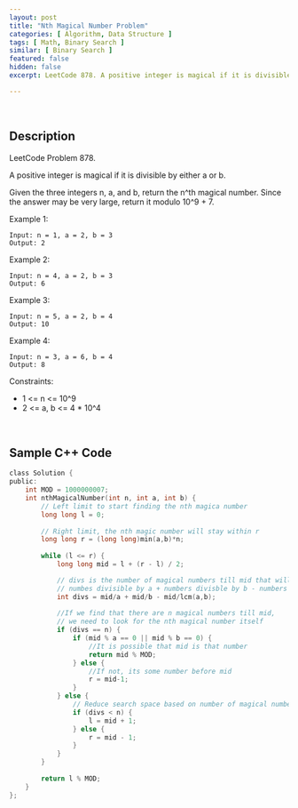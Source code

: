 ```yaml
---
layout: post
title: "Nth Magical Number Problem"
categories: [ Algorithm, Data Structure ]
tags: [ Math, Binary Search ]
similar: [ Binary Search ]
featured: false
hidden: false
excerpt: LeetCode 878. A positive integer is magical if it is divisible by either a or b.

---
```


<br />

## Description

LeetCode Problem 878.

A positive integer is magical if it is divisible by either a or b.

Given the three integers n, a, and b, return the n^th magical number. Since the answer may be very large, return it modulo 10^9 + 7.

Example 1:
```
Input: n = 1, a = 2, b = 3
Output: 2
```

Example 2:
```
Input: n = 4, a = 2, b = 3
Output: 6
```

Example 3:
```
Input: n = 5, a = 2, b = 4
Output: 10
```

Example 4:
```
Input: n = 3, a = 6, b = 4
Output: 8
```

Constraints:
* 1 <= n <= 10^9
* 2 <= a, b <= 4 * 10^4

<br />

## Sample C++ Code


```c
class Solution {
public:
    int MOD = 1000000007;
    int nthMagicalNumber(int n, int a, int b) {
        // Left limit to start finding the nth magica number
        long long l = 0; 
       
        // Right limit, the nth magic number will stay within r
        long long r = (long long)min(a,b)*n; 
	   
        while (l <= r) {
            long long mid = l + (r - l) / 2;

            // divs is the number of magical numbers till mid that will be equal to 
            // numbes divisible by a + numbers divisble by b - numbers divisible by both 
            int divs = mid/a + mid/b - mid/lcm(a,b); 
            
            //If we find that there are n magical numbers till mid, 
            // we need to look for the nth magical number itself
            if (divs == n) { 
                if (mid % a == 0 || mid % b == 0) {  
                    //It is possible that mid is that number
                    return mid % MOD;
                } else { 
                    //If not, its some number before mid
                    r = mid-1;
                }
            } else { 
                // Reduce search space based on number of magical numbers till mid
                if (divs < n) {
                    l = mid + 1;
                } else {
                    r = mid - 1;
                }
            }
        }
        
        return l % MOD; 
    }
};
```


